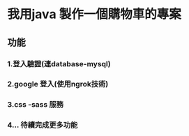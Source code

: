 # 我用java 製作一個購物車的專案
## 功能
### 1.登入驗證(連database-mysql)
### 2.google 登入(使用ngrok技術)
### 3.css -sass 服務
### 4... 待續完成更多功能

